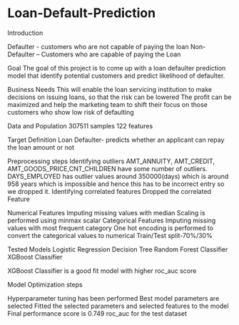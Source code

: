 # Loan-Default-Prediction
Introduction


Defaulter - customers who are not capable of paying the loan
Non-Defaulter – Customers who are capable of paying the Loan

Goal
The goal of this project is to come up with a loan defaulter prediction model that identify potential customers and predict likelihood of defaulter.

Business Needs
This will enable the loan servicing institution to make decisions on issuing loans, so that the risk can be lowered
The profit can be maximized and  help the marketing team to shift their focus  on those customers who show low risk of defaulting

Data and Population
307511 samples
122 features

Target Definition
         Loan Defaulter- predicts whether an applicant can repay the loan amount or not 
         
Preprocessing steps
Identifying outliers
AMT_ANNUITY, AMT_CREDIT, AMT_GOODS_PRICE,CNT_CHILDREN have some number of outliers.
DAYS_EMPLOYED has outlier values around 350000(days) which is around 958 years which is impossible and hence this has to be incorrect 
entry so we dropped it.
Identifying correlated features
Dropped the correlated Feature
 
Numerical Features
Imputing missing values with median
Scaling is performed using minmax scalar
Categorical Features
Imputing missing values with most frequent category
One hot encoding is performed to convert the categorical values to numerical
Train/Test split-70%/30%

Tested Models
Logistic Regression
Decision Tree
Random Forest Classifier
XGBoost Classifier

XGBoost Classifier is a good fit model with higher roc_auc score

Model Optimization steps

Hyperparameter tuning has been performed
Best model parameters are selected 
Fitted the selected parameters and selected features to the model
Final performance score is 0.749 roc_auc for the test dataset 








